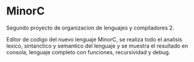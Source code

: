 # MinorC
Segundo proyecto de organizacion de lenguajes y compiladores 2.

Editor de codigo del nuevo lenguaje MinorC, se realiza todo el analisis lexico, sintanctico y semantico del lenguaje y se muestra el resultado en consola, lenguaje completo con funciones, recursividad y debug.

